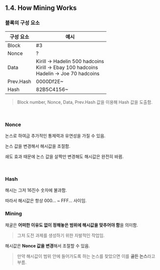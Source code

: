 ## 1.4. How Mining Works

### 블록의 구성 요소

|구성 요소| 예시                                                                                            |
|---|-----------------------------------------------------------------------------------------------|
|Block| #3                                                                                            |
|Nonce| ?                                                                                             |
|Data| Kirill -> Hadelin 500 hadcoins<br>Kirill -> Ebay 100 hadcoins <br> Hadelin -> Joe 70 hadcoins |
|Prev.Hash| 0000Df2E~                                                                                     |
|Hash| 82B5C4156~                                                                                    |

> Block number, Nonce, Data, Prev.Hash 값을 이용해 Hash 값을 도출함.

<br>

### Nonce

논스로 하여금 추가적인 통제력과 유연성을 가질 수 있음.

논스 값을 변경해서 해시값을 조절함.

쇄도 효과 때문에 논스 값을 살짝만 변경해도 해시값은 완전히 바뀜.

<br>

### Hash

해시는 그저 16진수 숫자에 불과함.

따라서 해시값은 항상 000... ~ FFF... 사이임.

### Mining

채굴은 **어떠한 이유도 없이 정해놓은 범위에 해시값을 맞추어야 함**을 의미함.

> 그저 도전 과제를 생성하기 위한 자발적인 작업임.

해시값은 **Nonce 값을 변경**해서 조절할 수 있음.

> 만약 해시값이 범위 안에 들어가도록 하는 논스를 찾았으면 이를 **골든 논스**라고 부름.